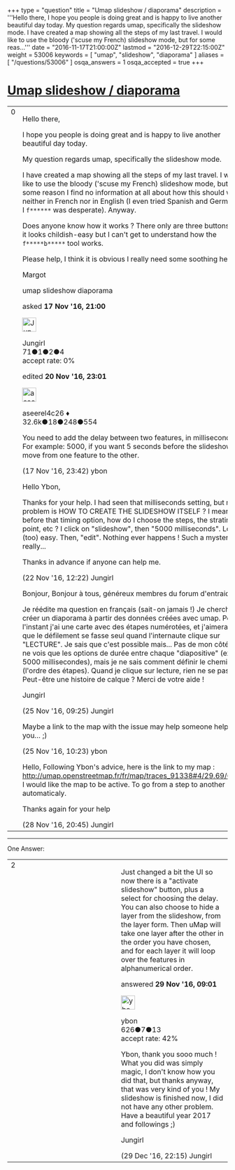 +++
type = "question"
title = "Umap slideshow / diaporama"
description = '''Hello there, I hope you people is doing great and is happy to live another beautiful day today. My question regards umap, specifically the slideshow mode. I have created a map showing all the steps of my last travel. I would like to use the bloody (&#x27;scuse my French) slideshow mode, but for some reas...'''
date = "2016-11-17T21:00:00Z"
lastmod = "2016-12-29T22:15:00Z"
weight = 53006
keywords = [ "umap", "slideshow", "diaporama" ]
aliases = [ "/questions/53006" ]
osqa_answers = 1
osqa_accepted = true
+++

<div class="headNormal">

# [Umap slideshow / diaporama](/questions/53006/umap-slideshow-diaporama)

</div>

<div id="main-body">

<div id="askform">

<table id="question-table" style="width:100%;">
<colgroup>
<col style="width: 50%" />
<col style="width: 50%" />
</colgroup>
<tbody>
<tr>
<td style="width: 30px; vertical-align: top"><div class="vote-buttons">
<span id="post-53006-upvote" class="ajax-command post-vote up" rel="nofollow" title="I like this post (click again to cancel)"> </span>
<div id="post-53006-score" class="post-score" title="current number of votes">
0
</div>
<span id="post-53006-downvote" class="ajax-command post-vote down" rel="nofollow" title="I dont like this post (click again to cancel)"> </span> <span id="favorite-mark" class="ajax-command favorite-mark" rel="nofollow" title="mark/unmark this question as favorite (click again to cancel)"> </span>
<div id="favorite-count" class="favorite-count">
&#10;</div>
</div></td>
<td><div id="item-right">
<div class="question-body">
<p>Hello there,</p>
<p>I hope you people is doing great and is happy to live another beautiful day today.</p>
<p>My question regards umap, specifically the slideshow mode.</p>
<p>I have created a map showing all the steps of my last travel. I would like to use the bloody ('scuse my French) slideshow mode, but for some reason I find no information at all about how this should work, neither in French nor in English (I even tried Spanish and German as I <code>f******</code> was desperate). Anyway.</p>
<p>Does anyone know how it works ? There only are three buttons and it looks childish-easy but I can't get to understand how the <code>f*****b*****</code> tool works.</p>
<p>Please help, I think it is obvious I really need some soothing help =)</p>
<p>Margot</p>
</div>
<div id="question-tags" class="tags-container tags">
<span class="post-tag tag-link-umap" rel="tag" title="see questions tagged &#39;umap&#39;">umap</span> <span class="post-tag tag-link-slideshow" rel="tag" title="see questions tagged &#39;slideshow&#39;">slideshow</span> <span class="post-tag tag-link-diaporama" rel="tag" title="see questions tagged &#39;diaporama&#39;">diaporama</span>
</div>
<div id="question-controls" class="post-controls">
&#10;</div>
<div class="post-update-info-container">
<div class="post-update-info post-update-info-user">
<p>asked <strong>17 Nov '16, 21:00</strong></p>
<img src="https://secure.gravatar.com/avatar/e8b4fb7acb6c5fe86ecddaa33f855ce7?s=32&amp;d=identicon&amp;r=g" class="gravatar" width="32" height="32" alt="Jungirl&#39;s gravatar image" />
<p><span>Jungirl</span><br />
<span class="score" title="71 reputation points">71</span><span title="1 badges"><span class="badge1">●</span><span class="badgecount">1</span></span><span title="2 badges"><span class="silver">●</span><span class="badgecount">2</span></span><span title="4 badges"><span class="bronze">●</span><span class="badgecount">4</span></span><br />
<span class="accept_rate" title="Rate of the user&#39;s accepted answers">accept rate:</span> <span title="Jungirl has no accepted answers">0%</span></p>
</div>
<div class="post-update-info post-update-info-edited">
<p><span> edited <strong>20 Nov '16, 23:01</strong> </span></p>
<img src="https://secure.gravatar.com/avatar/66f0dc05b44574e3894be07b0b37cf37?s=32&amp;d=identicon&amp;r=g" class="gravatar" width="32" height="32" alt="aseerel4c26&#39;s gravatar image" />
<p><span>aseerel4c26 ♦</span><br />
<span class="score" title="32615 reputation points"><span>32.6k</span></span><span title="18 badges"><span class="badge1">●</span><span class="badgecount">18</span></span><span title="248 badges"><span class="silver">●</span><span class="badgecount">248</span></span><span title="554 badges"><span class="bronze">●</span><span class="badgecount">554</span></span></p>
</div>
</div>
<div id="comments-container-53006" class="comments-container">
<span id="53025"></span>
<div id="comment-53025" class="comment">
<div id="post-53025-score" class="comment-score">
&#10;</div>
<div class="comment-text">
<p>You need to add the delay between two features, in milliseconds. For example: 5000, if you want 5 seconds before the slideshow move from one feature to the other.</p>
</div>
<div id="comment-53025-info" class="comment-info">
<span class="comment-age">(17 Nov '16, 23:42)</span> <span class="comment-user userinfo">ybon</span>
</div>
</div>
<span id="53077"></span>
<div id="comment-53077" class="comment">
<div id="post-53077-score" class="comment-score">
&#10;</div>
<div class="comment-text">
<p>Hello Ybon,</p>
<p>Thanks for your help. I had seen that milliseconds setting, but my problem is HOW TO CREATE THE SLIDESHOW ITSELF ? I mean, before that timing option, how do I choose the steps, the strating point, etc ? I click on "slideshow", then "5000 milliseconds". Looks (too) easy. Then, "edit". Nothing ever happens ! Such a mystery, really...</p>
<p>Thanks in advance if anyone can help me.</p>
</div>
<div id="comment-53077-info" class="comment-info">
<span class="comment-age">(22 Nov '16, 12:22)</span> <span class="comment-user userinfo">Jungirl</span>
</div>
</div>
<span id="53108"></span>
<div id="comment-53108" class="comment">
<div id="post-53108-score" class="comment-score">
&#10;</div>
<div class="comment-text">
<p>Bonjour, Bonjour à tous, généreux membres du forum d'entraide.</p>
<p>Je réédite ma question en français (sait-on jamais !) Je cherche à créer un diaporama à partir des données créées avec umap. Pour l'instant j'ai une carte avec des étapes numérotées, et j'aimerais que le défilement se fasse seul quand l'internaute clique sur "LECTURE". Je sais que c'est possible mais... Pas de mon côté ! Je ne vois que les options de durée entre chaque "diapositive" (ex 5000 millisecondes), mais je ne sais comment définir le chemin (l'ordre des étapes). Quand je clique sur lecture, rien ne se passe. Peut-être une histoire de calque ? Merci de votre aide !</p>
<p>Jungirl</p>
</div>
<div id="comment-53108-info" class="comment-info">
<span class="comment-age">(25 Nov '16, 09:25)</span> <span class="comment-user userinfo">Jungirl</span>
</div>
</div>
<span id="53116"></span>
<div id="comment-53116" class="comment">
<div id="post-53116-score" class="comment-score">
&#10;</div>
<div class="comment-text">
<p>Maybe a link to the map with the issue may help someone help you… ;)</p>
</div>
<div id="comment-53116-info" class="comment-info">
<span class="comment-age">(25 Nov '16, 10:23)</span> <span class="comment-user userinfo">ybon</span>
</div>
</div>
<span id="53152"></span>
<div id="comment-53152" class="comment">
<div id="post-53152-score" class="comment-score">
&#10;</div>
<div class="comment-text">
<p>Hello, Following Ybon's advice, here is the link to my map : <a href="http://umap.openstreetmap.fr/fr/map/traces_91338#4/29.69/63.11">http://umap.openstreetmap.fr/fr/map/traces_91338#4/29.69/63.11</a> I would like the map to be active. To go from a step to another automaticaly.</p>
<p>Thanks again for your help</p>
</div>
<div id="comment-53152-info" class="comment-info">
<span class="comment-age">(28 Nov '16, 20:45)</span> <span class="comment-user userinfo">Jungirl</span>
</div>
</div>
</div>
<div id="comment-tools-53006" class="comment-tools">
&#10;</div>
<div class="clear">
&#10;</div>
<div id="comment-53006-form-container" class="comment-form-container">
&#10;</div>
<div class="clear">
&#10;</div>
</div></td>
</tr>
</tbody>
</table>

------------------------------------------------------------------------

<div class="tabBar">

<span id="sort-top"></span>

<div class="headQuestions">

One Answer:

</div>

</div>

<span id="53162"></span>

<div id="answer-container-53162" class="answer accepted-answer">

<table style="width:100%;">
<colgroup>
<col style="width: 50%" />
<col style="width: 50%" />
</colgroup>
<tbody>
<tr>
<td style="width: 30px; vertical-align: top"><div class="vote-buttons">
<span id="post-53162-upvote" class="ajax-command post-vote up" rel="nofollow" title="I like this post (click again to cancel)"> </span>
<div id="post-53162-score" class="post-score" title="current number of votes">
2
</div>
<span id="post-53162-downvote" class="ajax-command post-vote down" rel="nofollow" title="I dont like this post (click again to cancel)"> </span> <span class="accept-answer on" rel="nofollow" title="scai has selected this answer as the correct answer"> </span>
</div></td>
<td><div class="item-right">
<div class="answer-body">
<p>Just changed a bit the UI so now there is a "activate slideshow" button, plus a select for choosing the delay. You can also choose to hide a layer from the slideshow, from the layer form. Then uMap will take one layer after the other in the order you have chosen, and for each layer it will loop over the features in alphanumerical order.</p>
</div>
<div class="answer-controls post-controls">
&#10;</div>
<div class="post-update-info-container">
<div class="post-update-info post-update-info-user">
<p>answered <strong>29 Nov '16, 09:01</strong></p>
<img src="https://secure.gravatar.com/avatar/2b1724b5d0f3b2d1473819e36212fd61?s=32&amp;d=identicon&amp;r=g" class="gravatar" width="32" height="32" alt="ybon&#39;s gravatar image" />
<p><span>ybon</span><br />
<span class="score" title="626 reputation points">626</span><span title="7 badges"><span class="silver">●</span><span class="badgecount">7</span></span><span title="13 badges"><span class="bronze">●</span><span class="badgecount">13</span></span><br />
<span class="accept_rate" title="Rate of the user&#39;s accepted answers">accept rate:</span> <span title="ybon has 6 accepted answers">42%</span></p>
</div>
</div>
<div id="comments-container-53162" class="comments-container">
<span id="53753"></span>
<div id="comment-53753" class="comment">
<div id="post-53753-score" class="comment-score">
&#10;</div>
<div class="comment-text">
<p>Ybon, thank you sooo much ! What you did was simply magic, I don't know how you did that, but thanks anyway, that was very kind of you ! My slideshow is finished now, I did not have any other problem. Have a beautiful year 2017 and followings ;)</p>
<p>Jungirl</p>
</div>
<div id="comment-53753-info" class="comment-info">
<span class="comment-age">(29 Dec '16, 22:15)</span> <span class="comment-user userinfo">Jungirl</span>
</div>
</div>
</div>
<div id="comment-tools-53162" class="comment-tools">
&#10;</div>
<div class="clear">
&#10;</div>
<div id="comment-53162-form-container" class="comment-form-container">
&#10;</div>
<div class="clear">
&#10;</div>
</div></td>
</tr>
</tbody>
</table>

</div>

<div class="paginator-container-left">

</div>

</div>

</div>

